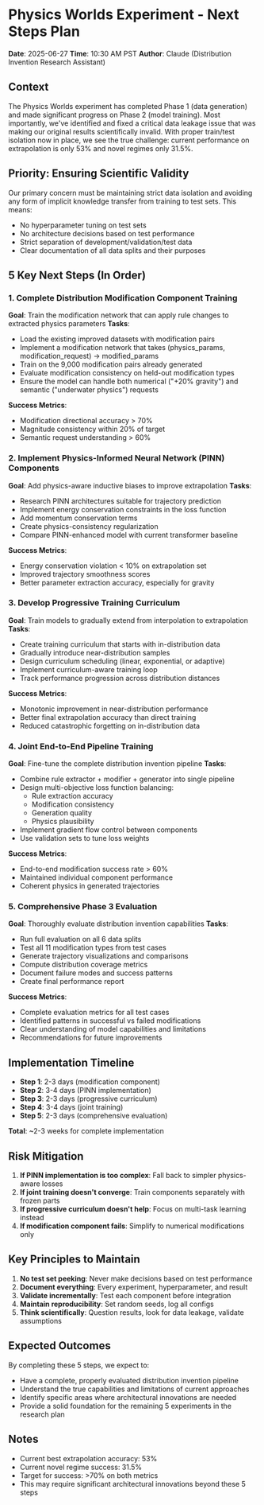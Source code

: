 # Physics Worlds Experiment - Next Steps Plan
**Date**: 2025-06-27
**Time**: 10:30 AM PST
**Author**: Claude (Distribution Invention Research Assistant)

## Context
The Physics Worlds experiment has completed Phase 1 (data generation) and made significant progress on Phase 2 (model training). Most importantly, we've identified and fixed a critical data leakage issue that was making our original results scientifically invalid. With proper train/test isolation now in place, we see the true challenge: current performance on extrapolation is only 53% and novel regimes only 31.5%.

## Priority: Ensuring Scientific Validity
Our primary concern must be maintaining strict data isolation and avoiding any form of implicit knowledge transfer from training to test sets. This means:
- No hyperparameter tuning on test sets
- No architecture decisions based on test performance
- Strict separation of development/validation/test data
- Clear documentation of all data splits and their purposes

## 5 Key Next Steps (In Order)

### 1. Complete Distribution Modification Component Training
**Goal**: Train the modification network that can apply rule changes to extracted physics parameters
**Tasks**:
- Load the existing improved datasets with modification pairs
- Implement a modification network that takes (physics_params, modification_request) → modified_params
- Train on the 9,000 modification pairs already generated
- Evaluate modification consistency on held-out modification types
- Ensure the model can handle both numerical ("+20% gravity") and semantic ("underwater physics") requests

**Success Metrics**:
- Modification directional accuracy > 70%
- Magnitude consistency within 20% of target
- Semantic request understanding > 60%

### 2. Implement Physics-Informed Neural Network (PINN) Components
**Goal**: Add physics-aware inductive biases to improve extrapolation
**Tasks**:
- Research PINN architectures suitable for trajectory prediction
- Implement energy conservation constraints in the loss function
- Add momentum conservation terms
- Create physics-consistency regularization
- Compare PINN-enhanced model with current transformer baseline

**Success Metrics**:
- Energy conservation violation < 10% on extrapolation set
- Improved trajectory smoothness scores
- Better parameter extraction accuracy, especially for gravity

### 3. Develop Progressive Training Curriculum
**Goal**: Train models to gradually extend from interpolation to extrapolation
**Tasks**:
- Create training curriculum that starts with in-distribution data
- Gradually introduce near-distribution samples
- Design curriculum scheduling (linear, exponential, or adaptive)
- Implement curriculum-aware training loop
- Track performance progression across distribution distances

**Success Metrics**:
- Monotonic improvement in near-distribution performance
- Better final extrapolation accuracy than direct training
- Reduced catastrophic forgetting on in-distribution data

### 4. Joint End-to-End Pipeline Training
**Goal**: Fine-tune the complete distribution invention pipeline
**Tasks**:
- Combine rule extractor + modifier + generator into single pipeline
- Design multi-objective loss function balancing:
  - Rule extraction accuracy
  - Modification consistency
  - Generation quality
  - Physics plausibility
- Implement gradient flow control between components
- Use validation sets to tune loss weights

**Success Metrics**:
- End-to-end modification success rate > 60%
- Maintained individual component performance
- Coherent physics in generated trajectories

### 5. Comprehensive Phase 3 Evaluation
**Goal**: Thoroughly evaluate distribution invention capabilities
**Tasks**:
- Run full evaluation on all 6 data splits
- Test all 11 modification types from test cases
- Generate trajectory visualizations and comparisons
- Compute distribution coverage metrics
- Document failure modes and success patterns
- Create final performance report

**Success Metrics**:
- Complete evaluation metrics for all test cases
- Identified patterns in successful vs failed modifications
- Clear understanding of model capabilities and limitations
- Recommendations for future improvements

## Implementation Timeline
- **Step 1**: 2-3 days (modification component)
- **Step 2**: 3-4 days (PINN implementation)
- **Step 3**: 2-3 days (progressive curriculum)
- **Step 4**: 3-4 days (joint training)
- **Step 5**: 2-3 days (comprehensive evaluation)

**Total**: ~2-3 weeks for complete implementation

## Risk Mitigation
1. **If PINN implementation is too complex**: Fall back to simpler physics-aware losses
2. **If joint training doesn't converge**: Train components separately with frozen parts
3. **If progressive curriculum doesn't help**: Focus on multi-task learning instead
4. **If modification component fails**: Simplify to numerical modifications only

## Key Principles to Maintain
1. **No test set peeking**: Never make decisions based on test performance
2. **Document everything**: Every experiment, hyperparameter, and result
3. **Validate incrementally**: Test each component before integration
4. **Maintain reproducibility**: Set random seeds, log all configs
5. **Think scientifically**: Question results, look for data leakage, validate assumptions

## Expected Outcomes
By completing these 5 steps, we expect to:
- Have a complete, properly evaluated distribution invention pipeline
- Understand the true capabilities and limitations of current approaches
- Identify specific areas where architectural innovations are needed
- Provide a solid foundation for the remaining 5 experiments in the research plan

## Notes
- Current best extrapolation accuracy: 53%
- Current novel regime success: 31.5%
- Target for success: >70% on both metrics
- This may require significant architectural innovations beyond these 5 steps